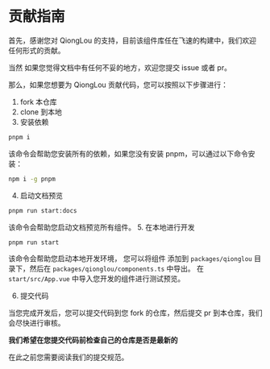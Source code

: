 # 贡献指南

首先，感谢您对 QiongLou 的支持，目前该组件库任在飞速的构建中，我们欢迎任何形式的贡献。

当然 如果您觉得文档中有任何不妥的地方，欢迎您提交 issue 或者 pr。

那么，如果您想要为 QiongLou 贡献代码，您可以按照以下步骤进行：

1. fork 本仓库
2. clone 到本地
3. 安装依赖
 ```bash
pnpm i
```
该命令会帮助您安装所有的依赖，如果您没有安装 pnpm，可以通过以下命令安装：
```bash
npm i -g pnpm
```
4. 启动文档预览
```bash
pnpm run start:docs
```
该命令会帮助您启动文档预览所有组件。
5. 在本地进行开发
```bash
pnpm run start
```
该命令会帮助您启动本地开发环境， 您可以将组件 添加到 `packages/qionglou` 目录下，然后在 `packages/qionglou/components.ts` 中导出。
在 `start/src/App.vue` 中导入您开发的组件进行测试预览。

6. 提交代码

当您完成开发后，您可以提交代码到您 fork 的仓库，然后提交 pr 到本仓库，我们会尽快进行审核。

**我们希望在您提交代码前检查自己的仓库是否是最新的**

在此之前您需要阅读我们的提交规范。
